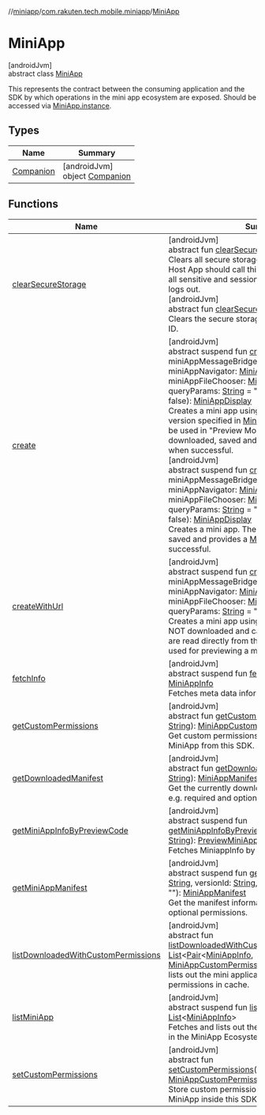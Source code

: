 //[miniapp](../../../index.md)/[com.rakuten.tech.mobile.miniapp](../index.md)/[MiniApp](index.md)

# MiniApp

[androidJvm]\
abstract class [MiniApp](index.md)

This represents the contract between the consuming application and the SDK by which operations in the mini app ecosystem are exposed. Should be accessed via [MiniApp.instance](-companion/instance.md).

## Types

| Name | Summary |
|---|---|
| [Companion](-companion/index.md) | [androidJvm]<br>object [Companion](-companion/index.md) |

## Functions

| Name | Summary |
|---|---|
| [clearSecureStorage](clear-secure-storage.md) | [androidJvm]<br>abstract fun [clearSecureStorage](clear-secure-storage.md)()<br>Clears all secure storage items for all mini apps. Host App should call this when they want to clear all sensitive and session data such as when a user logs out.<br>[androidJvm]<br>abstract fun [clearSecureStorage](clear-secure-storage.md)(miniAppId: [String](https://kotlinlang.org/api/latest/jvm/stdlib/kotlin/-string/index.html))<br>Clears the secure storage for a particular Mini App ID. |
| [create](create.md) | [androidJvm]<br>abstract suspend fun [create](create.md)(appInfo: [MiniAppInfo](../-mini-app-info/index.md), miniAppMessageBridge: [MiniAppMessageBridge](../../com.rakuten.tech.mobile.miniapp.js/-mini-app-message-bridge/index.md), miniAppNavigator: [MiniAppNavigator](../../com.rakuten.tech.mobile.miniapp.navigator/-mini-app-navigator/index.md)? = null, miniAppFileChooser: [MiniAppFileChooser](../../com.rakuten.tech.mobile.miniapp.file/-mini-app-file-chooser/index.md)? = null, queryParams: [String](https://kotlinlang.org/api/latest/jvm/stdlib/kotlin/-string/index.html) = "", fromCache: [Boolean](https://kotlinlang.org/api/latest/jvm/stdlib/kotlin/-boolean/index.html) = false): [MiniAppDisplay](../-mini-app-display/index.md)<br>Creates a mini app using the mini app ID and version specified in [MiniAppInfo](../-mini-app-info/index.md). This should only be used in "Preview Mode". The mini app is downloaded, saved and provides a [MiniAppDisplay](../-mini-app-display/index.md) when successful.<br>[androidJvm]<br>abstract suspend fun [create](create.md)(appId: [String](https://kotlinlang.org/api/latest/jvm/stdlib/kotlin/-string/index.html), miniAppMessageBridge: [MiniAppMessageBridge](../../com.rakuten.tech.mobile.miniapp.js/-mini-app-message-bridge/index.md), miniAppNavigator: [MiniAppNavigator](../../com.rakuten.tech.mobile.miniapp.navigator/-mini-app-navigator/index.md)? = null, miniAppFileChooser: [MiniAppFileChooser](../../com.rakuten.tech.mobile.miniapp.file/-mini-app-file-chooser/index.md)? = null, queryParams: [String](https://kotlinlang.org/api/latest/jvm/stdlib/kotlin/-string/index.html) = "", fromCache: [Boolean](https://kotlinlang.org/api/latest/jvm/stdlib/kotlin/-boolean/index.html) = false): [MiniAppDisplay](../-mini-app-display/index.md)<br>Creates a mini app. The mini app is downloaded, saved and provides a [MiniAppDisplay](../-mini-app-display/index.md) when successful. |
| [createWithUrl](create-with-url.md) | [androidJvm]<br>abstract suspend fun [createWithUrl](create-with-url.md)(appUrl: [String](https://kotlinlang.org/api/latest/jvm/stdlib/kotlin/-string/index.html), miniAppMessageBridge: [MiniAppMessageBridge](../../com.rakuten.tech.mobile.miniapp.js/-mini-app-message-bridge/index.md), miniAppNavigator: [MiniAppNavigator](../../com.rakuten.tech.mobile.miniapp.navigator/-mini-app-navigator/index.md)? = null, miniAppFileChooser: [MiniAppFileChooser](../../com.rakuten.tech.mobile.miniapp.file/-mini-app-file-chooser/index.md)? = null, queryParams: [String](https://kotlinlang.org/api/latest/jvm/stdlib/kotlin/-string/index.html) = ""): [MiniAppDisplay](../-mini-app-display/index.md)<br>Creates a mini app using provided url. Mini app is NOT downloaded and cached in local, its content are read directly from the url. This should only be used for previewing a mini app from a local server. |
| [fetchInfo](fetch-info.md) | [androidJvm]<br>abstract suspend fun [fetchInfo](fetch-info.md)(appId: [String](https://kotlinlang.org/api/latest/jvm/stdlib/kotlin/-string/index.html)): [MiniAppInfo](../-mini-app-info/index.md)<br>Fetches meta data information of a mini app. |
| [getCustomPermissions](get-custom-permissions.md) | [androidJvm]<br>abstract fun [getCustomPermissions](get-custom-permissions.md)(miniAppId: [String](https://kotlinlang.org/api/latest/jvm/stdlib/kotlin/-string/index.html)): [MiniAppCustomPermission](../../com.rakuten.tech.mobile.miniapp.permission/-mini-app-custom-permission/index.md)<br>Get custom permissions with grant results per MiniApp from this SDK. |
| [getDownloadedManifest](get-downloaded-manifest.md) | [androidJvm]<br>abstract fun [getDownloadedManifest](get-downloaded-manifest.md)(appId: [String](https://kotlinlang.org/api/latest/jvm/stdlib/kotlin/-string/index.html)): [MiniAppManifest](../-mini-app-manifest/index.md)?<br>Get the currently downloaded manifest information e.g. required and optional permissions. |
| [getMiniAppInfoByPreviewCode](get-mini-app-info-by-preview-code.md) | [androidJvm]<br>abstract suspend fun [getMiniAppInfoByPreviewCode](get-mini-app-info-by-preview-code.md)(previewCode: [String](https://kotlinlang.org/api/latest/jvm/stdlib/kotlin/-string/index.html)): [PreviewMiniAppInfo](../-preview-mini-app-info/index.md)<br>Fetches MiniappInfo by preview code. |
| [getMiniAppManifest](get-mini-app-manifest.md) | [androidJvm]<br>abstract suspend fun [getMiniAppManifest](get-mini-app-manifest.md)(appId: [String](https://kotlinlang.org/api/latest/jvm/stdlib/kotlin/-string/index.html), versionId: [String](https://kotlinlang.org/api/latest/jvm/stdlib/kotlin/-string/index.html), languageCode: [String](https://kotlinlang.org/api/latest/jvm/stdlib/kotlin/-string/index.html) = ""): [MiniAppManifest](../-mini-app-manifest/index.md)<br>Get the manifest information e.g. required and optional permissions. |
| [listDownloadedWithCustomPermissions](list-downloaded-with-custom-permissions.md) | [androidJvm]<br>abstract fun [listDownloadedWithCustomPermissions](list-downloaded-with-custom-permissions.md)(): [List](https://kotlinlang.org/api/latest/jvm/stdlib/kotlin.collections/-list/index.html)&lt;[Pair](https://kotlinlang.org/api/latest/jvm/stdlib/kotlin/-pair/index.html)&lt;[MiniAppInfo](../-mini-app-info/index.md), [MiniAppCustomPermission](../../com.rakuten.tech.mobile.miniapp.permission/-mini-app-custom-permission/index.md)&gt;&gt;<br>lists out the mini applications available with custom permissions in cache. |
| [listMiniApp](list-mini-app.md) | [androidJvm]<br>abstract suspend fun [listMiniApp](list-mini-app.md)(): [List](https://kotlinlang.org/api/latest/jvm/stdlib/kotlin.collections/-list/index.html)&lt;[MiniAppInfo](../-mini-app-info/index.md)&gt;<br>Fetches and lists out the mini applications available in the MiniApp Ecosystem. |
| [setCustomPermissions](set-custom-permissions.md) | [androidJvm]<br>abstract fun [setCustomPermissions](set-custom-permissions.md)(miniAppCustomPermission: [MiniAppCustomPermission](../../com.rakuten.tech.mobile.miniapp.permission/-mini-app-custom-permission/index.md))<br>Store custom permissions with grant results per MiniApp inside this SDK. |
